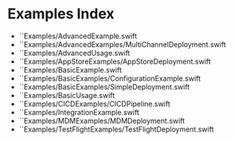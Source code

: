 # Examples Index

- ``Examples/AdvancedExample.swift
- ``Examples/AdvancedExamples/MultiChannelDeployment.swift
- ``Examples/AdvancedUsage.swift
- ``Examples/AppStoreExamples/AppStoreDeployment.swift
- ``Examples/BasicExample.swift
- ``Examples/BasicExamples/ConfigurationExample.swift
- ``Examples/BasicExamples/SimpleDeployment.swift
- ``Examples/BasicUsage.swift
- ``Examples/CICDExamples/CICDPipeline.swift
- ``Examples/IntegrationExample.swift
- ``Examples/MDMExamples/MDMDeployment.swift
- ``Examples/TestFlightExamples/TestFlightDeployment.swift
